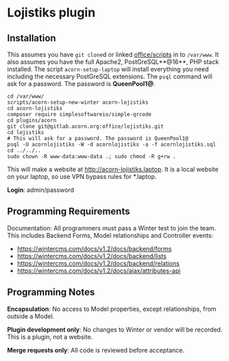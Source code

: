 # Lojistiks plugin

## Installation

This assumes you have `git clone`d or linked [office/scripts](https://gitlab.acorn.org/office/scripts) in to `/var/www`. It also assumes you have the full Apache2, PostGreSQL**@16**, PHP stack installed. The script `acorn-setup-laptop` will install everything you need including the necessary PostGreSQL extensions. The `psql` command will ask for a password. The password is **QueenPool1@**.

```
cd /var/www/
scripts/acorn-setup-new-winter acorn-lojistiks
cd acorn-lojistiks
composer require simplesoftwareio/simple-qrcode
cd plugins/acorn
git clone git@gitlab.acorn.org:office/lojistiks.git
cd lojistiks
# This will ask for a password. The password is QueenPool1@
psql -U acornlojistiks -W -d acornlojistiks -a -f acornlojistiks.sql
cd ../../..
sudo chown -R www-data:www-data .; sudo chmod -R g+rw .
```

This will make a website at http://acorn-lojistiks.laptop. It is a local website on your laptop, so use VPN bypass rules for *.laptop.

**Login**: admin/password

## Programming Requirements

Documentation: All programmers must pass a Winter test to join the team. This includes Backend Forms, Model relationships and Controller events:

* https://wintercms.com/docs/v1.2/docs/backend/forms
* https://wintercms.com/docs/v1.2/docs/backend/lists
* https://wintercms.com/docs/v1.2/docs/backend/relations
* https://wintercms.com/docs/v1.2/docs/ajax/attributes-api

## Programming Notes

**Encapsulation**: No access to Model properties, except relationships, from outside a Model.

**Plugin development only**: No changes to Winter or vendor will be recorded. This is a plugin, not a website.

**Merge requests only**: All code is reviewed before acceptance.
